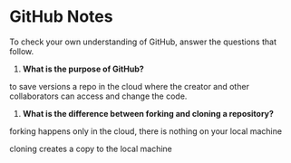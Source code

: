 # GitHub Notes

To check your own understanding of GitHub, answer the questions that follow.

1. **What is the purpose of GitHub?** 

to save versions a repo in the cloud where the creator and other collaborators can access and change the code.
1. **What is the difference between forking and cloning a repository?**
 
forking happens only in the cloud, there is nothing on your local machine

cloning creates a copy to the local machine